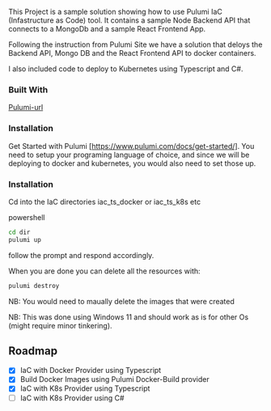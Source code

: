 This Project is a sample solution showing how to use Pulumi IaC (Infastructure as Code) tool.
It contains a sample Node Backend API that connects to a MongoDb and a sample React Frontend App.

Following the instruction from Pulumi Site we have a solution that deloys the Backend API, Mongo DB and the React Frontend API to docker containers.

I also included code to deploy to Kubernetes using Typescript and C#.

### Built With
[Pulumi-url](https://www.pulumi.com/)

### Installation
Get Started with Pulumi [https://www.pulumi.com/docs/get-started/].
You need to setup your programing language of choice, and since we will be deploying to docker and kubernetes, you would also need to set those up.

### Installation
Cd into the IaC directories iac_ts_docker or iac_ts_k8s etc

powershell
  ```sh
  cd dir
  pulumi up
  ```
  follow the prompt and respond accordingly.

  When you are done you can delete all the resources with:
  ```sh
  pulumi destroy
  ```

NB: You would need to maually delete the images that were created

NB: This was done using Windows 11 and should work as is for other Os (might require minor tinkering).

## Roadmap
 - [x] IaC with Docker Provider using Typescript
 - [x] Build Docker Images using Pulumi Docker-Build provider
 - [x] IaC with K8s Provider using Typescript
 - [ ] IaC with K8s Provider using C#
